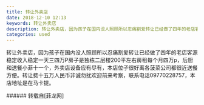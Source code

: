 ```yaml
---
title: 转让外卖店
date: 2018-12-10 12:13
keywords: 转让外卖店
description: 转让外卖店，因为孩子在国内没人照顾所以忍痛割爱转让已经做了四年的老店客源稳定收入稳定一天三四万P房子是独栋二层楼200平左右房租每个月四万p，后厨和送餐小菲十一个，外卖店设备应有尽有，本店位子很好离各菠菜公司都很近送餐方便。转让费十五万人民币非诚勿扰欢迎前来考察，联系电话09770228757，本店地址是在马卡提。
categories: used
---
```

<td class="t_f" id="postmessage_2440738">

转让外卖店，因为孩子在国内没人照顾所以忍痛割爱转让已经做了四年的老店客源稳定收入稳定一天三四万P房子是独栋二层楼200平左右房租每个月四万p，后厨和送餐小菲十一个，外卖店设备应有尽有，本店位子很好离各菠菜公司都很近送餐方便。转让费十五万人民币非诚勿扰欢迎前来考察，联系电话09770228757，本店地址是在马卡提。<br/>
</td>
###### 转载自[菲龙网]